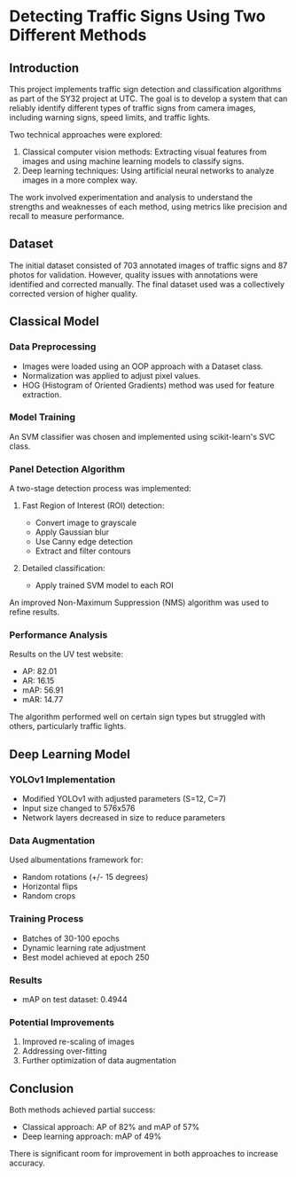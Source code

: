 # Detecting Traffic Signs Using Two Different Methods

## Introduction

This project implements traffic sign detection and classification algorithms as part of the SY32 project at UTC. The goal is to develop a system that can reliably identify different types of traffic signs from camera images, including warning signs, speed limits, and traffic lights.

Two technical approaches were explored:

1. Classical computer vision methods: Extracting visual features from images and using machine learning models to classify signs.
2. Deep learning techniques: Using artificial neural networks to analyze images in a more complex way.

The work involved experimentation and analysis to understand the strengths and weaknesses of each method, using metrics like precision and recall to measure performance.

## Dataset

The initial dataset consisted of 703 annotated images of traffic signs and 87 photos for validation. However, quality issues with annotations were identified and corrected manually. The final dataset used was a collectively corrected version of higher quality.

## Classical Model

### Data Preprocessing

- Images were loaded using an OOP approach with a Dataset class.
- Normalization was applied to adjust pixel values.
- HOG (Histogram of Oriented Gradients) method was used for feature extraction.

### Model Training

An SVM classifier was chosen and implemented using scikit-learn's SVC class.

### Panel Detection Algorithm

A two-stage detection process was implemented:

1. Fast Region of Interest (ROI) detection:
   - Convert image to grayscale
   - Apply Gaussian blur
   - Use Canny edge detection
   - Extract and filter contours

2. Detailed classification:
   - Apply trained SVM model to each ROI

An improved Non-Maximum Suppression (NMS) algorithm was used to refine results.

### Performance Analysis

Results on the UV test website:
- AP: 82.01
- AR: 16.15
- mAP: 56.91
- mAR: 14.77

The algorithm performed well on certain sign types but struggled with others, particularly traffic lights.

## Deep Learning Model

### YOLOv1 Implementation

- Modified YOLOv1 with adjusted parameters (S=12, C=7)
- Input size changed to 576x576
- Network layers decreased in size to reduce parameters

### Data Augmentation

Used albumentations framework for:
- Random rotations (+/- 15 degrees)
- Horizontal flips
- Random crops

### Training Process

- Batches of 30-100 epochs
- Dynamic learning rate adjustment
- Best model achieved at epoch 250

### Results

- mAP on test dataset: 0.4944

### Potential Improvements

1. Improved re-scaling of images
2. Addressing over-fitting
3. Further optimization of data augmentation

## Conclusion

Both methods achieved partial success:
- Classical approach: AP of 82% and mAP of 57%
- Deep learning approach: mAP of 49%

There is significant room for improvement in both approaches to increase accuracy.
